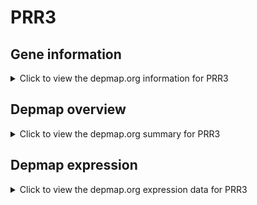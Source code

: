 <h1>PRR3</h1>

<h2>Gene information</h2>
<details>
  <summary>Click to view the depmap.org information for PRR3</summary>
  <iframe src="https://depmap.org/portal/gene/PRR3?tab=about" style="border:none;width:100%;height:800px"></iframe>
</details>

<h2>Depmap overview</h2>
<details>
  <summary>Click to view the depmap.org summary for PRR3</summary>
  <iframe src="https://depmap.org/portal/gene/PRR3?tab=overview" style="border:none;width:100%;height:800px"></iframe>
</details>

<h2>Depmap expression</h2>
<details>
  <summary>Click to view the depmap.org expression data for PRR3</summary>
  <iframe src="https://depmap.org/portal/gene/PRR3?tab=characterization" style="border:none;width:100%;height:800px"></iframe>
</details>


<!--
<h2>Reactome Pathway diagram</h2>
<details>
  <summary>Click to view Reactome pathway for PRR3</summary>
  PNAME
</details>
-->


